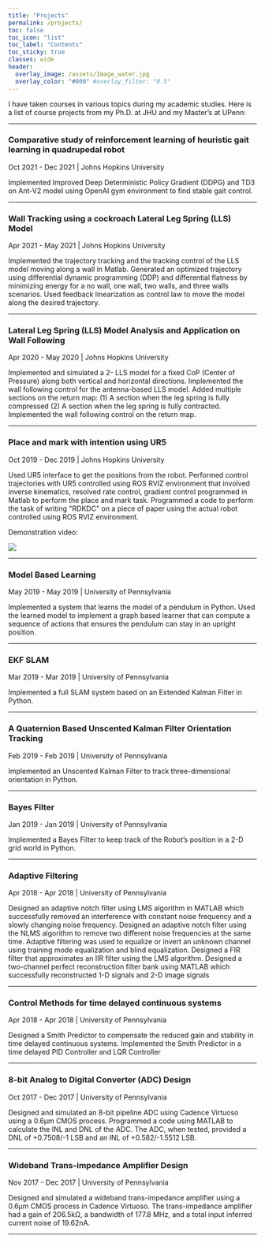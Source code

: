 ```yaml
---
title: "Projects"
permalink: /projects/
toc: false
toc_icon: "list"
toc_label: "Contents"
toc_sticky: true
classes: wide
header:
  overlay_image: /assets/Image_water.jpg
  overlay_color: "#000" #overlay_filter: "0.5"
---
```

I have taken courses in various topics during my academic studies. Here is a list of course projects from my Ph.D. at JHU and my Master’s at UPenn:

---
### Comparative study of reinforcement learning of heuristic gait learning in quadrupedal robot
Oct 2021 - Dec 2021 | Johns Hopkins University

Implemented Improved Deep Deterministic Policy Gradient (DDPG) and TD3 on Ant-V2 model using OpenAI gym environment to find stable gait control.

---
### Wall Tracking using a cockroach Lateral Leg Spring (LLS) Model
Apr 2021 - May 2021 | Johns Hopkins University

Implemented the trajectory tracking and the tracking control of the LLS model moving along a wall in Matlab. Generated an optimized trajectory using differential dynamic programming (DDP) and differential flatness by minimizing energy for a no wall, one wall, two walls, and three walls scenarios. Used feedback linearization as control law to move the model along the desired trajectory.

---
### Lateral Leg Spring (LLS) Model Analysis and Application on Wall Following
Apr 2020 - May 2020 | Johns Hopkins University

Implemented and simulated a 2- LLS model for a fixed CoP (Center of Pressure) along both vertical and horizontal directions. Implemented the wall following control for the antenna-based LLS model. Added multiple sections on the return map: (1) A section when the leg spring is fully compressed (2) A section when the leg spring is fully contracted. Implemented the wall following control on the return map.

---
### Place and mark with intention using UR5
Oct 2019 - Dec 2019 | Johns Hopkins University

Used UR5 interface to get the positions from the robot. Performed control trajectories with UR5 controlled using ROS RVIZ environment that involved inverse kinematics, resolved rate control, gradient control programmed in Matlab to perform the place and mark task. Programmed a code to perform the task of writing "RDKDC" on a piece of paper using the actual robot controlled using ROS RVIZ environment.

Demonstration video:

[![](https://markdown-videos-api.jorgenkh.no/youtube/aduOeCUExFI)](https://youtu.be/aduOeCUExFI)

---
### Model Based Learning
May 2019 - May 2019 | University of Pennsylvania

Implemented a system that learns the model of a pendulum in Python. Used the learned model to implement a graph based learner that can compute a sequence of actions that ensures the pendulum can stay in an upright position.

---
### EKF SLAM
Mar 2019 - Mar 2019 | University of Pennsylvania 

Implemented a full SLAM system based on an Extended Kalman Filter in Python.

---
### A Quaternion Based Unscented Kalman Filter Orientation Tracking
Feb 2019 - Feb 2019 | University of Pennsylvania

Implemented an Unscented Kalman Filter to track three-dimensional orientation in Python.

---
### Bayes Filter
Jan 2019 - Jan 2019 | University of Pennsylvania

Implemented a Bayes Filter to keep track of the Robot’s position in a 2-D grid world in Python.

---
### Adaptive Filtering
Apr 2018 - Apr 2018 | University of Pennsylvania

 Designed an adaptive notch filter using LMS algorithm in MATLAB which successfully removed an interference with constant noise frequency and a slowly changing noise frequency. Designed an adaptive notch filter using the NLMS algorithm to remove two different noise frequencies at the same time. Adaptive filtering was used to equalize or invert an unknown channel using training mode equalization and blind equalization. Designed a FIR filter that approximates an IIR filter using the LMS algorithm. Designed a two-channel perfect reconstruction filter bank using MATLAB which successfully reconstructed 1-D signals and 2-D image signals

---
### Control Methods for time delayed continuous systems
Apr 2018 - Apr 2018 | University of Pennsylvania 

Designed a Smith Predictor to compensate the reduced gain and stability in time delayed continuous systems. Implemented the Smith Predictor in a time delayed PID Controller and LQR Controller

---
### 8-bit Analog to Digital Converter (ADC) Design
Oct 2017 - Dec 2017 | University of Pennsylvania  

Designed and simulated an 8-bit pipeline ADC using Cadence Virtuoso using a 0.6µm CMOS process. Programmed a code using MATLAB to calculate the INL and DNL of the ADC. The ADC, when tested, provided a DNL of +0.7508/-1 LSB and an INL of +0.582/-1.5512 LSB.

---
### Wideband Trans-impedance Amplifier Design
Nov 2017 - Dec 2017 | University of Pennsylvania  

Designed and simulated a wideband trans-impedance amplifier using a 0.6µm CMOS process in Cadence Virtuoso. The trans-impedance amplifier had a gain of 206.5kΩ, a bandwidth of 177.8 MHz, and a total input inferred current noise of 19.62nA.

---
